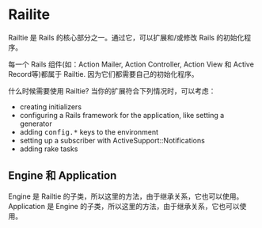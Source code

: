 # Railite

Railtie 是 Rails 的核心部分之一。通过它，可以扩展和/或修改 Rails 的初始化程序。

每一个 Rails 组件(如：Action Mailer, Action Controller,
Action View 和 Active Record等)都属于 Railtie. 因为它们都需要自己的初始化程序。

什么时候需要使用 Railtie? 当你的扩展符合下列情况时，可以考虑：

* creating initializers
* configuring a Rails framework for the application, like setting a generator
* adding <tt>config.*</tt> keys to the environment
* setting up a subscriber with ActiveSupport::Notifications
* adding rake tasks

## Engine 和 Application

Engine 是 Railtie 的子类，所以这里的方法，由于继承关系，它也可以使用。  
Application 是 Engine 的子类，所以这里的方法，由于继承关系，它也可以使用。
